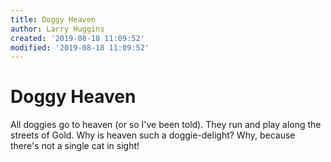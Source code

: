 ```yaml
---
title: Doggy Heaven
author: Larry Huggins
created: '2019-08-18 11:09:52'
modified: '2019-08-18 11:09:52'
---
```


# Doggy Heaven

All doggies go to heaven (or so I've been told). 
They run and play along the streets of Gold. 
Why is heaven such a doggie-delight? 
Why, because there's not a single cat in sight!

